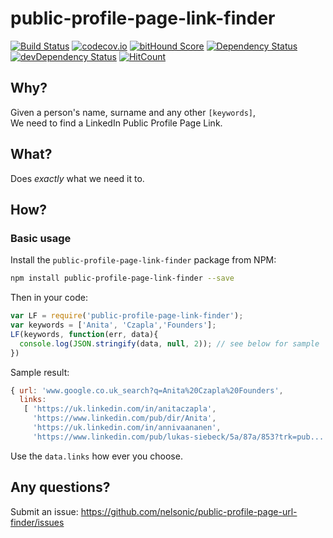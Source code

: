 # public-profile-page-link-finder

[![Build Status](https://travis-ci.org/nelsonic/public-profile-page-url-finder.svg)](https://travis-ci.org/nelsonic/public-profile-page-url-finder)
[![codecov.io](http://codecov.io/github/nelsonic/linkedin-public-profile-parser/coverage.svg?branch=master)](http://codecov.io/github/nelsonic/linkedin-public-profile-parser?branch=master)
[![bitHound Score](https://www.bithound.io/github/nelsonic/linkedin-public-profile-parser/badges/score.svg)](https://www.bithound.io/github/nelsonic/linkedin-public-profile-parser)
[![Dependency Status](https://david-dm.org/nelsonic/linkedin-public-profile-parser.svg)](https://david-dm.org/nelsonic/linkedin-public-profile-parser)
[![devDependency Status](https://david-dm.org/nelsonic/linkedin-public-profile-parser/dev-status.svg)](https://david-dm.org/nelsonic/linkedin-public-profile-parser#info=devDependencies)
[![HitCount](https://hitt.herokuapp.com/nelsonic/public-profile-page-url-finder.svg)](https://github.com/nelsonic/public-profile-page-url-finder)


## Why?

Given a person's name, surname and any other `[keywords]`,  
We need to find a LinkedIn Public Profile Page Link.

## What?

Does *exactly* what we need it to.

## How?

### Basic usage

Install the `public-profile-page-link-finder` package from NPM:

```sh
npm install public-profile-page-link-finder --save
```

Then in your code:

```js
var LF = require('public-profile-page-link-finder');
var keywords = ['Anita', 'Czapla','Founders'];
LF(keywords, function(err, data){
  console.log(JSON.stringify(data, null, 2)); // see below for sample
})
```

Sample result:

```js
{ url: 'www.google.co.uk_search?q=Anita%20Czapla%20Founders',
  links:
   [ 'https://uk.linkedin.com/in/anitaczapla',
     'https://www.linkedin.com/pub/dir/Anita',
     'https://uk.linkedin.com/in/annivaananen',
     'https://www.linkedin.com/pub/lukas-siebeck/5a/87a/853?trk=pub...' ] }
```

Use the `data.links` how ever you choose.

## Any questions?

Submit an issue: https://github.com/nelsonic/public-profile-page-url-finder/issues
